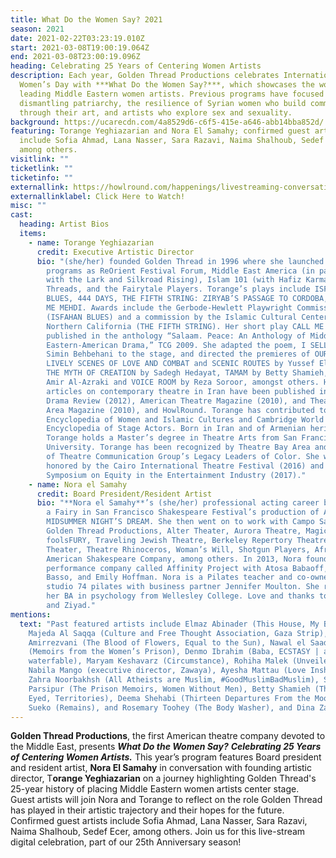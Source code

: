 ```yaml
---
title: What Do the Women Say? 2021
season: 2021
date: 2021-02-22T03:23:19.010Z
start: 2021-03-08T19:00:19.064Z
end: 2021-03-08T23:00:19.096Z
heading: Celebrating 25 Years of Centering Women Artists
description: Each year, Golden Thread Productions celebrates International
  Women’s Day with ***What Do the Women Say?***, which showcases the work of
  leading Middle Eastern women artists. Previous programs have focused on
  dismantling patriarchy, the resilience of Syrian women who build community
  through their art, and artists who explore sex and sexuality.
background: https://ucarecdn.com/4a8529d6-c6f5-415e-a646-abb14bba852d/
featuring: Torange Yeghiazarian and Nora El Samahy; confirmed guest artists
  include Sofia Ahmad, Lana Nasser, Sara Razavi, Naima Shalhoub, Sedef Ecer,
  among others.
visitlink: ""
ticketlink: ""
ticketinfo: ""
externallink: https://howlround.com/happenings/livestreaming-conversation-what-do-women-say-celebrating-25-years-centering-women
externallinklabel: Click Here to Watch!
misc: ""
cast:
  heading: Artist Bios
  items:
    - name: Torange Yeghiazarian
      credit: Executive Artistic Director
      bio: "(she/her) founded Golden Thread in 1996 where she launched such visionary
        programs as ReOrient Festival Forum, Middle East America (in partnership
        with the Lark and Silkroad Rising), Islam 101 (with Hafiz Karmali), New
        Threads, and the Fairytale Players. Torange’s plays include ISFAHAN
        BLUES, 444 DAYS, THE FIFTH STRING: ZIRYAB’S PASSAGE TO CORDOBA, and CALL
        ME MEHDI. Awards include the Gerbode-Hewlett Playwright Commission Award
        (ISFAHAN BLUES) and a commission by the Islamic Cultural Center of
        Northern California (THE FIFTH STRING). Her short play CALL ME MEHDI is
        published in the anthology “Salaam. Peace: An Anthology of Middle
        Eastern-American Drama,” TCG 2009. She adapted the poem, I SELL SOULS by
        Simin Behbehani to the stage, and directed the premieres of OUR ENEMIES:
        LIVELY SCENES OF LOVE AND COMBAT and SCENIC ROUTES by Yussef El Guindi,
        THE MYTH OF CREATION by Sadegh Hedayat, TAMAM by Betty Shamieh, STUCK by
        Amir Al-Azraki and VOICE ROOM by Reza Soroor, amongst others. Her
        articles on contemporary theatre in Iran have been published in The
        Drama Review (2012), American Theatre Magazine (2010), and Theatre Bay
        Area Magazine (2010), and HowlRound. Torange has contributed to the
        Encyclopedia of Women and Islamic Cultures and Cambridge World
        Encyclopedia of Stage Actors. Born in Iran and of Armenian heritage,
        Torange holds a Master’s degree in Theatre Arts from San Francisco State
        University. Torange has been recognized by Theatre Bay Area and is one
        of Theatre Communication Group’s Legacy Leaders of Color. She was
        honored by the Cairo International Theatre Festival (2016) and the
        Symposium on Equity in the Entertainment Industry (2017)."
    - name: Nora el Samahy
      credit: Board President/Resident Artist
      bio: "**Nora el Samahy**’s (she/her) professional acting career began in 1998 as
        a Fairy in San Francisco Shakespeare Festival’s production of A
        MIDSUMMER NIGHT’S DREAM. She then went on to work with Campo Santo,
        Golden Thread Productions, Alter Theater, Aurora Theatre, Magic Theatre,
        foolsFURY, Traveling Jewish Theatre, Berkeley Repertory Theatre, Exit
        Theater, Theatre Rhinoceros, Woman’s Will, Shotgun Players, African
        American Shakespeare Company, among others. In 2013, Nora founded a
        performance company called Affinity Project with Atosa Babaoff, Beatrice
        Basso, and Emily Hoffman. Nora is a Pilates teacher and co-owner of
        studio 74 pilates with business partner Jennifer Moulton. She received
        her BA in psychology from Wellesley College. Love and thanks to Patrick
        and Ziyad."
mentions:
  text: "Past featured artists include Elmaz Abinader (This House, My Bones),
    Majeda Al Saqqa (Culture and Free Thought Association, Gaza Strip), Anita
    Amirrezvani (The Blood of Flowers, Equal to the Sun), Nawal el Saadawi
    (Memoirs from the Women’s Prison), Denmo Ibrahim (Baba, ECSTASY | a
    waterfable), Maryam Keshavarz (Circumstance), Rohiha Malek (Unveiled),
    Nabila Mango (executive director, Zawaya), Ayesha Mattau (Love Inshallah),
    Zahra Noorbakhsh (All Atheists are Muslim, #GoodMuslimBadMuslim), Shahrnush
    Parsipur (The Prison Memoirs, Women Without Men), Betty Shamieh (The Black
    Eyed, Territories), Deema Shehabi (Thirteen Departures From the Moon), Seema
    Sueko (Remains), and Rosemary Toohey (The Body Washer), and Dina Zarif."
---
```

**Golden Thread Productions**, the first American theatre company devoted to the Middle East, presents ***What Do the Women Say?*** ***Celebrating 25 Years of Centering Women Artists.*** This year’s program features Board president and resident artist, **Nora El Samahy** in conversation with founding artistic director, T**orange Yeghiazarian** on a journey highlighting Golden Thread's 25-year history of placing Middle Eastern women artists center stage. Guest artists will join Nora and Torange to reflect on the role Golden Thread has played in their artistic trajectory and their hopes for the future. Confirmed guest artists include Sofia Ahmad, Lana Nasser, Sara Razavi, Naima Shalhoub, Sedef Ecer, among others. Join us for this live-stream digital celebration, part of our 25th Anniversary season!